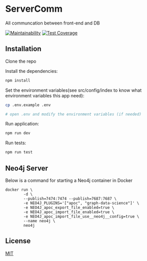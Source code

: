 # ServerComm
All communcation between front-end and DB

[![Maintainability](https://api.codeclimate.com/v1/badges/ad9db42ef0a42bb21764/maintainability)](https://codeclimate.com/github/TogetherCrew/api/maintainability)
[![Test Coverage](https://api.codeclimate.com/v1/badges/ad9db42ef0a42bb21764/test_coverage)](https://codeclimate.com/github/TogetherCrew/api/test_coverage)

## Installation

Clone the repo

Install the dependencies:

```bash
npm install
```


Set the environment variables(see src/config/index to know what environment variables this app need):

```bash
cp .env.example .env

# open .env and modify the environment variables (if needed)
```

Run application:
```bash
npm run dev
```

Run tests:
```bash
npm run test
```

## Neo4j Server 

Below is a command for starting a Neo4j container in Docker
```
docker run \
        -d \
        --publish=7474:7474 --publish=7687:7687 \
        -e NEO4J_PLUGINS='["apoc", "graph-data-science"]' \
        -e NEO4J_apoc_export_file_enabled=true \
        -e NEO4J_apoc_import_file_enabled=true \
        -e NEO4J_apoc_import_file_use__neo4j__config=true \
        --name neo4j \
        neo4j
```

## License

[MIT](LICENSE)
